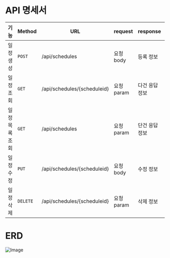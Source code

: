 # API 명세서
| 기능 | Method | URL | request | response | 상태코드 |
| --- | --- | --- | --- | --- | --- |
| 일정 생성 | `POST` | /api/schedules | 요청 body | 등록 정보 | 200: 정상 등록 |
| 일정 조회 | `GET` | /api/schedules/{scheduleid} | 요청 param | 다건 응답 정보 | 200: 정상 조회 | 
| 일정 목록 조회 | `GET` | /api/schedules | 요청 param | 단건 응답 정보 | 200: 정상 조회 |
| 일정 수정 | `PUT` | /api/schedules/{scheduleid} | 요청 body | 수정 정보 | 200: 정상 수정 |
| 일정 삭제 | `DELETE` | /api/schedules/{scheduleid} | 요청 param | 삭제 정보 | 200: 정상 삭제 |

# ERD
![Image](https://github.com/user-attachments/assets/a1f1aca1-96aa-45a6-903b-43a37cbd7d22)
